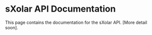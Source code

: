 # sXolar API Documentation

This page contains the documentation for the sXolar API.
[More detail soon].

